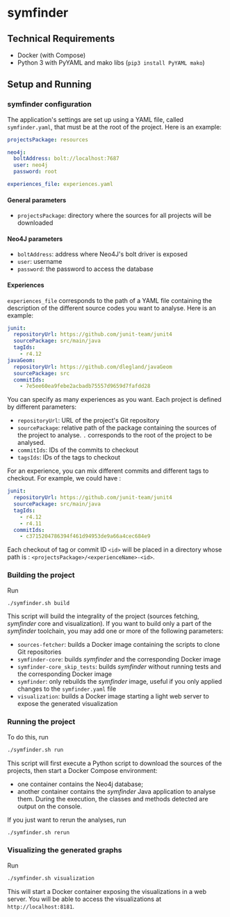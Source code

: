 # symfinder

## Technical Requirements

- Docker (with Compose)
- Python 3 with PyYAML and mako libs (`pip3 install PyYAML mako`)

## Setup and Running

### symfinder configuration

The application's settings are set up using a YAML file, called `symfinder.yaml`, that must be at the root of the project.
Here is an example:

```yaml
projectsPackage: resources

neo4j:
  boltAddress: bolt://localhost:7687
  user: neo4j
  password: root

experiences_file: experiences.yaml

```

#### General parameters

- `projectsPackage`: directory where the sources for all projects will be downloaded

#### Neo4J parameters

- `boltAddress`: address where Neo4J's bolt driver is exposed
- `user`: username
- `password`: the password to access the database

#### Experiences

`experiences_file` corresponds to the path of a YAML file containing the description of the different source codes you want to analyse. Here is an example:

```yaml
junit:
  repositoryUrl: https://github.com/junit-team/junit4
  sourcePackage: src/main/java
  tagIds:
    - r4.12
javaGeom:
  repositoryUrl: https://github.com/dlegland/javaGeom
  sourcePackage: src
  commitIds:
    - 7e5ee60ea9febe2acbadb75557d9659d7fafdd28
```


You can specify as many experiences as you want.
Each project is defined by different parameters:
- `repositoryUrl`: URL of the project's Git repository
- `sourcePackage`: relative path of the package containing the sources of the project to analyse. `.` corresponds to the root of the project to be analysed.
- `commitIds`: IDs of the commits to checkout
- `tagsIds`: IDs of the tags to checkout

For an experience, you can mix different commits and different tags to checkout. For example, we could have :

```yaml
junit:
  repositoryUrl: https://github.com/junit-team/junit4
  sourcePackage: src/main/java
  tagIds:
    - r4.12
    - r4.11
  commitIds:
    - c3715204786394f461d94953de9a66a4cec684e9
```

Each checkout of tag or commit ID `<id>` will be placed in a directory whose path is : `<projectsPackage>/<experienceName>-<id>`.

### Building the project

Run

```bash
./symfinder.sh build
```

This script will build the integrality of the project (sources fetching, _symfinder_ core and visualization).
If you want to build only a part of the _symfinder_ toolchain, you may add one or more of the following parameters:
- `sources-fetcher`: builds a Docker image containing the scripts to clone Git repositories 
- `symfinder-core`: builds _symfinder_ and the corresponding Docker image
- `symfinder-core_skip_tests`: builds _symfinder_ without running tests and the corresponding Docker image
- `symfinder`: only rebuilds the _symfinder_ image, useful if you only applied changes to the `symfinder.yaml` file
- `visualization`: builds a Docker image starting a light web server to expose the generated visualization


### Running the project

To do this, run

```bash
./symfinder.sh run
```

This script will first execute a Python script to download the sources of the projects, then start a Docker Compose environment:
 - one container contains the Neo4j database;
 - another container contains the _symfinder_ Java application to analyse them.
During the execution, the classes and methods detected are output on the console.

If you just want to rerun the analyses, run

```bash
./symfinder.sh rerun
```

### Visualizing the generated graphs

Run

```bash
./symfinder.sh visualization
```

This will start a Docker container exposing the visualizations in a web server.
You will be able to access the visualizations at `http://localhost:8181`.